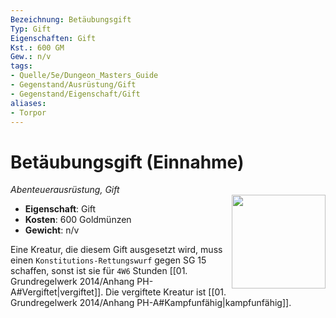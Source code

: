 ```yaml
---
Bezeichnung: Betäubungsgift
Typ: Gift
Eigenschaften: Gift
Kst.: 600 GM
Gew.: n/v
tags:
- Quelle/5e/Dungeon_Masters_Guide
- Gegenstand/Ausrüstung/Gift
- Gegenstand/Eigenschaft/Gift
aliases:
- Torpor
---
```

# Betäubungsgift (Einnahme)
*Abenteuerausrüstung, Gift*  
<img src="Symbolik/Gegenstände.webp" align="right" width="150">

- **Eigenschaft**: Gift
- **Kosten**: 600 Goldmünzen
- **Gewicht**: n/v

Eine Kreatur, die diesem Gift ausgesetzt wird, muss einen `Konstitutions-Rettungswurf` gegen SG 15 schaffen, sonst ist sie für `4W6` Stunden [[01. Grundregelwerk 2014/Anhang PH-A#Vergiftet|vergiftet]]. Die vergiftete Kreatur ist [[01. Grundregelwerk 2014/Anhang PH-A#Kampfunfähig|kampfunfähig]].